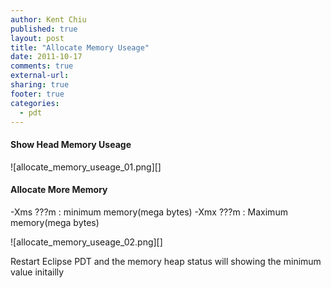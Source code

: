 ```yaml
---
author: Kent Chiu
published: true
layout: post
title: "Allocate Memory Useage"
date: 2011-10-17
comments: true
external-url:
sharing: true
footer: true
categories:
  - pdt
---
```





#### Show Head Memory Useage

![allocate_memory_useage_01.png][]

#### Allocate More Memory

-Xms ???m : minimum memory(mega bytes) -Xmx ???m : Maximum memory(mega
bytes)

![allocate_memory_useage_02.png][]

Restart Eclipse PDT and the memory heap status will showing the minimum
value initailly

